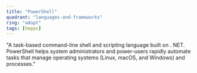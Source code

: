 ```yaml
---
title: "PowerShell"
quadrant: "languages-and-frameworks"
ring: "adopt"
tags: [hmpps]
---
```


"A task-based command-line shell and scripting language built on . NET. PowerShell helps system administrators and power-users rapidly automate tasks that manage operating systems (Linux, macOS, and Windows) and processes."
